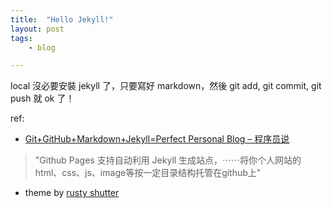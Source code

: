 ```yaml
---
title:  "Hello Jekyll!"
layout: post
tags:
    - blog

---
```


local 沒必要安裝 jekyll 了，只要寫好 markdown，然後 git add, git commit, git push 就 ok 了！

ref:

* [Git+GitHub+Markdown+Jekyll=Perfect Personal Blog – 程序员说](http://www.devtalking.com/articles/git-gitHub-markdown-jekyll/)<br />
<blockquote>"Github Pages 支持自动利用 Jekyll 生成站点，⋯⋯将你个人网站的html、css、js、image等按一定目录结构托管在github上"</blockquote>

* theme by [rusty shutter](http://lhzhang.com/)
